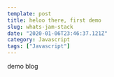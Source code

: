 ```yaml
---
template: post
title: heloo there, first demo
slug: whats-jam-stack
date: "2020-01-06T23:46:37.121Z"
category: Javascript
tags: ["Javascript"]
---
```


demo blog 
